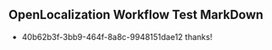 ## OpenLocalization Workflow Test MarkDown
* 40b62b3f-3bb9-464f-8a8c-9948151dae12 thanks!

<!--HONumber=Jul16_HO3-->


